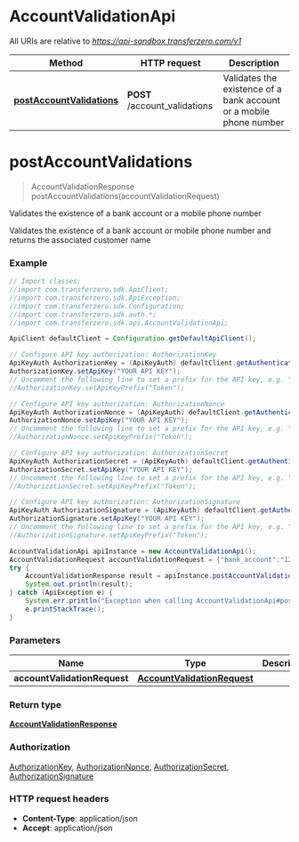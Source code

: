 # AccountValidationApi

All URIs are relative to *https://api-sandbox.transferzero.com/v1*

Method | HTTP request | Description
------------- | ------------- | -------------
[**postAccountValidations**](AccountValidationApi.md#postAccountValidations) | **POST** /account_validations | Validates the existence of a bank account or a mobile phone number


<a name="postAccountValidations"></a>
# **postAccountValidations**
> AccountValidationResponse postAccountValidations(accountValidationRequest)

Validates the existence of a bank account or a mobile phone number

Validates the existence of a bank account or mobile phone number and returns the associated customer name

### Example
```java
// Import classes:
//import com.transferzero.sdk.ApiClient;
//import com.transferzero.sdk.ApiException;
//import com.transferzero.sdk.Configuration;
//import com.transferzero.sdk.auth.*;
//import com.transferzero.sdk.api.AccountValidationApi;

ApiClient defaultClient = Configuration.getDefaultApiClient();

// Configure API key authorization: AuthorizationKey
ApiKeyAuth AuthorizationKey = (ApiKeyAuth) defaultClient.getAuthentication("AuthorizationKey");
AuthorizationKey.setApiKey("YOUR API KEY");
// Uncomment the following line to set a prefix for the API key, e.g. "Token" (defaults to null)
//AuthorizationKey.setApiKeyPrefix("Token");

// Configure API key authorization: AuthorizationNonce
ApiKeyAuth AuthorizationNonce = (ApiKeyAuth) defaultClient.getAuthentication("AuthorizationNonce");
AuthorizationNonce.setApiKey("YOUR API KEY");
// Uncomment the following line to set a prefix for the API key, e.g. "Token" (defaults to null)
//AuthorizationNonce.setApiKeyPrefix("Token");

// Configure API key authorization: AuthorizationSecret
ApiKeyAuth AuthorizationSecret = (ApiKeyAuth) defaultClient.getAuthentication("AuthorizationSecret");
AuthorizationSecret.setApiKey("YOUR API KEY");
// Uncomment the following line to set a prefix for the API key, e.g. "Token" (defaults to null)
//AuthorizationSecret.setApiKeyPrefix("Token");

// Configure API key authorization: AuthorizationSignature
ApiKeyAuth AuthorizationSignature = (ApiKeyAuth) defaultClient.getAuthentication("AuthorizationSignature");
AuthorizationSignature.setApiKey("YOUR API KEY");
// Uncomment the following line to set a prefix for the API key, e.g. "Token" (defaults to null)
//AuthorizationSignature.setApiKeyPrefix("Token");

AccountValidationApi apiInstance = new AccountValidationApi();
AccountValidationRequest accountValidationRequest = {"bank_account":"12345678","bank_code":"050","country":"NG","currency":"NGN","method":"bank"}; // AccountValidationRequest | 
try {
    AccountValidationResponse result = apiInstance.postAccountValidations(accountValidationRequest);
    System.out.println(result);
} catch (ApiException e) {
    System.err.println("Exception when calling AccountValidationApi#postAccountValidations");
    e.printStackTrace();
}
```

### Parameters

Name | Type | Description  | Notes
------------- | ------------- | ------------- | -------------
 **accountValidationRequest** | [**AccountValidationRequest**](AccountValidationRequest.md)|  |

### Return type

[**AccountValidationResponse**](AccountValidationResponse.md)

### Authorization

[AuthorizationKey](../README.md#AuthorizationKey), [AuthorizationNonce](../README.md#AuthorizationNonce), [AuthorizationSecret](../README.md#AuthorizationSecret), [AuthorizationSignature](../README.md#AuthorizationSignature)

### HTTP request headers

 - **Content-Type**: application/json
 - **Accept**: application/json

